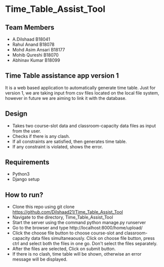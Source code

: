 # Time_Table_Assist_Tool
## Team  Members
* A.Dilshaad B18041
* Rahul Anand B18078
* Mohd Asim Ansari B18177
* Mohib Qureshi B18070
* Abhinav Kumar B18099

## Time Table assistance app version 1
It is a web based application to automatically generate time table. Just for version 1, we are taking input from csv files located on the local file system, however in future we are aiming to link it with the database.

## Design 
* Takes two course-slot data and classroom-capacity data files as input from the user.
* Checks if there is any clash.
* If all constraints are satisfied, then generates time table.
* If any constraint is violated, shows the error.

## Requirements

* Python3
* Django setup

## How to run?

* Clone this repo using git clone https://github.com/Dilshaad21/Time_Table_Assist_Tool
* Navigate to the directory, Time_Table_Assist_Tool
* Start the server using the command python manage.py runserver 
* Go to the browser and type http://localhost:8000/home/upload/
* Click the choose file button to choose course-slot and classroom-capacity data files simultaneaously. Click on choose file button, press ctrl and select both the files in one go. Don't select the files separately. 
* After the files are selected, Click on submit button.
* If there is no clash, time table will be shown, otherwise an error message will be displayed.
